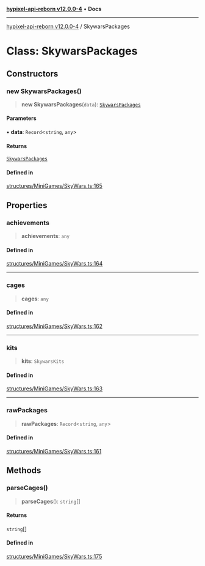 [**hypixel-api-reborn v12.0.0-4**](../README.md) • **Docs**

***

[hypixel-api-reborn v12.0.0-4](../globals.md) / SkywarsPackages

# Class: SkywarsPackages

## Constructors

### new SkywarsPackages()

> **new SkywarsPackages**(`data`): [`SkywarsPackages`](SkywarsPackages.md)

#### Parameters

• **data**: `Record`\<`string`, `any`\>

#### Returns

[`SkywarsPackages`](SkywarsPackages.md)

#### Defined in

[structures/MiniGames/SkyWars.ts:165](https://github.com/Kathund/REBORN-docs-TEST/blob/1c14a4fa83649d1c26475bdd62d394bf5095b016/src/structures/MiniGames/SkyWars.ts#L165)

## Properties

### achievements

> **achievements**: `any`

#### Defined in

[structures/MiniGames/SkyWars.ts:164](https://github.com/Kathund/REBORN-docs-TEST/blob/1c14a4fa83649d1c26475bdd62d394bf5095b016/src/structures/MiniGames/SkyWars.ts#L164)

***

### cages

> **cages**: `any`

#### Defined in

[structures/MiniGames/SkyWars.ts:162](https://github.com/Kathund/REBORN-docs-TEST/blob/1c14a4fa83649d1c26475bdd62d394bf5095b016/src/structures/MiniGames/SkyWars.ts#L162)

***

### kits

> **kits**: `SkywarsKits`

#### Defined in

[structures/MiniGames/SkyWars.ts:163](https://github.com/Kathund/REBORN-docs-TEST/blob/1c14a4fa83649d1c26475bdd62d394bf5095b016/src/structures/MiniGames/SkyWars.ts#L163)

***

### rawPackages

> **rawPackages**: `Record`\<`string`, `any`\>

#### Defined in

[structures/MiniGames/SkyWars.ts:161](https://github.com/Kathund/REBORN-docs-TEST/blob/1c14a4fa83649d1c26475bdd62d394bf5095b016/src/structures/MiniGames/SkyWars.ts#L161)

## Methods

### parseCages()

> **parseCages**(): `string`[]

#### Returns

`string`[]

#### Defined in

[structures/MiniGames/SkyWars.ts:175](https://github.com/Kathund/REBORN-docs-TEST/blob/1c14a4fa83649d1c26475bdd62d394bf5095b016/src/structures/MiniGames/SkyWars.ts#L175)
